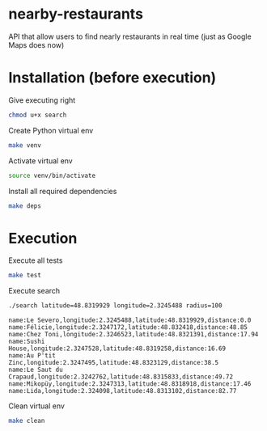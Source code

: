 # nearby-restaurants
API that allow users to find nearly restaurants in real time (just as Google Maps does now)

# Installation (before execution)

Give executing right
```bash
chmod u+x search
```

Create Python virtual env
```bash
make venv
```

Activate virtual env
```bash
source venv/bin/activate
```

Install all required dependencies
```bash
make deps
```

# Execution
Execute all tests
```bash
make test
```

Execute search
```bash
./search latitude=48.8319929 longitude=2.3245488 radius=100
```

```shell
name:Le Severo,longitude:2.3245488,latitude:48.8319929,distance:0.0
name:Félicie,longitude:2.3247172,latitude:48.832418,distance:48.85
name:Chez Toni,longitude:2.3246523,latitude:48.8321391,distance:17.94
name:Sushi House,longitude:2.3247528,latitude:48.8319258,distance:16.69
name:Au P'tit Zinc,longitude:2.3247495,latitude:48.8323129,distance:38.5
name:Le Saut du Crapaud,longitude:2.3242762,latitude:48.8315833,distance:49.72
name:Mikopüy,longitude:2.3247313,latitude:48.8318918,distance:17.46
name:Lida,longitude:2.324098,latitude:48.8313102,distance:82.77
```

Clean virtual env
```bash
make clean
```
